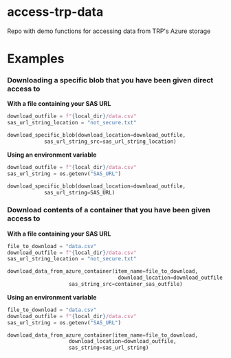 # access-trp-data
Repo with demo functions for accessing data from TRP's Azure storage

# Examples

### Downloading a specific blob that you have been given direct access to

**With a file containing your SAS URL**

```python
download_outfile = f"{local_dir}/data.csv"
sas_url_string_location = "not_secure.txt"

download_specific_blob(download_location=download_outfile,
			sas_url_string_src=sas_url_string_location)
```

**Using an environment variable**

```python
download_outfile = f"{local_dir}/data.csv"
sas_url_string = os.getenv("SAS_URL")

download_specific_blob(download_location=download_outfile,
			sas_url_string=SAS_URL)
```
                        
                        
### Download contents of a container that you have been given access to

**With a file containing your SAS URL**

```python
file_to_download = "data.csv"
download_outfile = f"{local_dir}/data.csv"
sas_url_string_location = "not_secure.txt"

download_data_from_azure_container(item_name=file_to_download, 
                                    download_location=download_outfile,
				    sas_string_src=container_sas_outfile)
```

**Using an environment variable**

```python
file_to_download = "data.csv"
download_outfile = f"{local_dir}/data.csv"
sas_url_string = os.getenv("SAS_URL")

download_data_from_azure_container(item_name=file_to_download,
				    download_location=download_outfile,
				    sas_string=sas_url_string)
```

